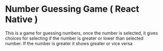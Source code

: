 ﻿# Number Guessing Game ( React Native )
 This is a game for guessing numbers, once the
 number is selected, it gives choices for selecting
 if the number is greater or lower than selected number.
If the number is greater it shows greater or vice versa
